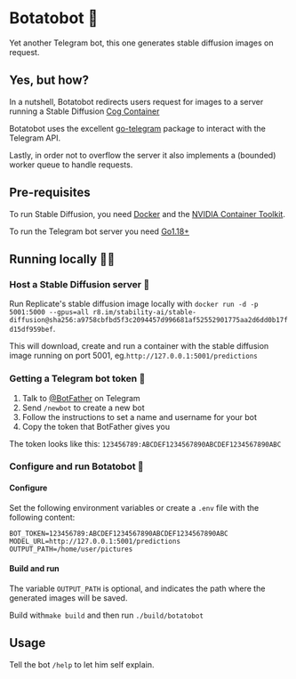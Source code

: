 # Botatobot 🥔

Yet another Telegram bot, this one generates stable diffusion images on request.

## Yes, but how?

In a nutshell, Botatobot redirects users request for images to a server running a Stable Diffusion [Cog Container](https://github.com/replicate/cog)

Botatobot uses the excellent [go-telegram](<https://pkg.go.dev/github.com/go-telegram/bot@v0.2.2>) package to interact with the Telegram API.

Lastly, in order not to overflow the server it also implements a (bounded) worker queue to handle requests.

## Pre-requisites

To run Stable Diffusion, you need [Docker](https://docs.docker.com/get-docker/) and the [NVIDIA Container Toolkit](https://docs.nvidia.com/datacenter/cloud-native/container-toolkit/install-guide.html).

To run the Telegram bot server you need [Go1.18+](https://go.dev/doc/install)

## Running locally 🏃‍♀️

### Host a Stable Diffusion server 🐳

Run Replicate's stable diffusion image locally with `docker run -d -p 5001:5000 --gpus=all r8.im/stability-ai/stable-diffusion@sha256:a9758cbfbd5f3c2094457d996681af52552901775aa2d6dd0b17fd15df959bef`.

This will download, create and run a container with the stable diffusion image running on port 5001, eg.`http://127.0.0.1:5001/predictions`

### Getting a Telegram bot token 🤖

1. Talk to [@BotFather](https://t.me/BotFather) on Telegram
2. Send `/newbot` to create a new bot
3. Follow the instructions to set a name and username for your bot
4. Copy the token that BotFather gives you

The token looks like this: `123456789:ABCDEF1234567890ABCDEF1234567890ABC`

### Configure and run Botatobot 🥔

#### Configure

Set the following environment variables or create a `.env` file with the following content:

```text
BOT_TOKEN=123456789:ABCDEF1234567890ABCDEF1234567890ABC
MODEL_URL=http://127.0.0.1:5001/predictions
OUTPUT_PATH=/home/user/pictures
```

#### Build and run

The variable `OUTPUT_PATH` is optional, and indicates the path where the generated images will be saved.

Build with`make build` and then run `./build/botatobot`

## Usage

Tell the bot `/help` to let him self explain.
